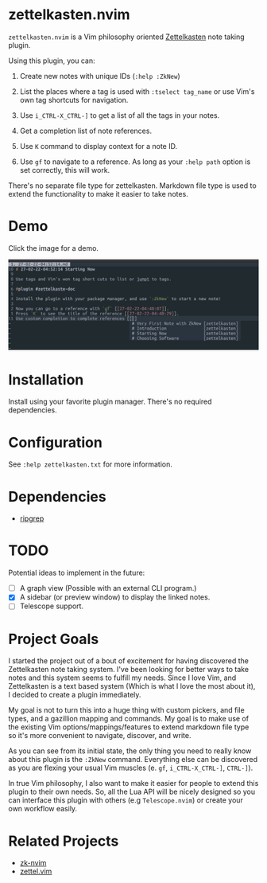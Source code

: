 # zettelkasten.nvim

`zettelkasten.nvim` is a Vim philosophy oriented [Zettelkasten](https://zettelkasten.de) note
taking plugin.

Using this plugin, you can:

1. Create new notes with unique IDs (`:help :ZkNew`)

2. List the places where a tag is used with `:tselect tag_name` or use Vim's own tag shortcuts for
   navigation.

3. Use `i_CTRL-X_CTRL-]` to get a list of all the tags in your notes.

4. Get a completion list of note references.

5. Use `K` command to display context for a note ID.

6. Use `gf` to navigate to a reference. As long as your `:help path` option is set correctly, this
   will work.

There's no separate file type for zettelkasten. Markdown file type is used to extend the
functionality to make it easier to take notes.

# Demo

Click the image for a demo.

[![demo](assets/screenshot.png)](https://youtu.be/WBYdzsFIkUk)

# Installation

Install using your favorite plugin manager. There's no required dependencies.

# Configuration

See `:help zettelkasten.txt` for more information.

# Dependencies

- [ripgrep](https://github.com/BurntSushi/ripgrep/)

# TODO

Potential ideas to implement in the future:

- [ ] A graph view (Possible with an external CLI program.)
- [X] A sidebar (or preview window) to display the linked notes.
- [ ] Telescope support.

# Project Goals

I started the project out of a bout of excitement for having discovered the Zettelkasten note
taking system. I've been looking for better ways to take notes and this system seems to fulfill my
needs. Since I love Vim, and Zettelkasten is a text based system (Which is what I love the most
about it), I decided to create a plugin immediately.

My goal is not to turn this into a huge thing with custom pickers, and file types, and a gazillion
mapping and commands. My goal is to make use of the existing Vim options/mappings/features to
extend markdown file type so it's more convenient to navigate, discover, and write.

As you can see from its initial state, the only thing you need to really know about this plugin is
the `:ZkNew` command. Everything else can be discovered as you are flexing your usual Vim muscles
(e. `gf`, `i_CTRL-X_CTRL-]`, `CTRL-]`).

In true Vim philosophy, I also want to make it easier for people to extend this plugin to their own
needs. So, all the Lua API will be nicely designed so you can interface this plugin with others
(e.g `Telescope.nvim`) or create your own workflow easily.

# Related Projects

- [zk-nvim](https://github.com/mickael-menu/zk-nvim)
- [zettel.vim](https://github.com/Aarleks/zettel.vim/)
